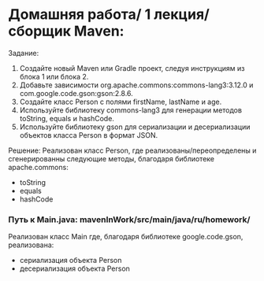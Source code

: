 # Домашняя работа/ 1 лекция/ сборщик Maven:
Задание:
1. Создайте новый Maven или Gradle проект, следуя инструкциям из блока 1 или блока 2.
2. Добавьте зависимости org.apache.commons:commons-lang3:3.12.0 и com.google.code.gson:gson:2.8.6.
3. Создайте класс Person с полями firstName, lastName и age.
4. Используйте библиотеку commons-lang3 для генерации методов toString, equals и hashCode.
5. Используйте библиотеку gson для сериализации и десериализации объектов класса Person в формат JSON.

Решение:
Реализован класс Person, где реализованы/переопределены и сгенерированны следующие методы, благодаря библиотеке apache.commons: 
- toString
- equals
- hashCode

### Путь к Main.java: mavenInWork/src/main/java/ru/homework/
Реализован класс Main где, благодаря библиотеке google.code.gson, реализована:
- сериализация объекта Person
- десериализация объекта Person
